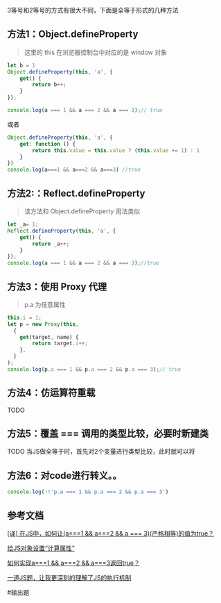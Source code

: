3等号和2等号的方式有很大不同，下面是全等于形式的几种方法

## 方法1：Object.defineProperty
> 这里的 this 在浏览器控制台中对应的是 window 对象
```js
let b = 1
Object.defineProperty(this, 'a', {
    get() {
        return b++;
    }
});

console.log(a === 1 && a === 2 && a === 3);// true
```

或者

```js
Object.defineProperty(this, 'a', {
    get: function () {
        return this.value = this.value ? (this.value += 1) : 1
    }
})
console.log(a===1 && a===2 && a===3) //true
```

## 方法2:：Reflect.defineProperty
> 该方法和 Object.defineProperty 用法类似
```js
let _a= 1;
Reflect.defineProperty(this, 'a', {
    get() {
        return _a++;
    }
});
console.log(a === 1 && a === 2 && a === 3);//true
```

## 方法3：使用 Proxy 代理
> p.a 为任意属性

```js
this.i = 1;
let p = new Proxy(this,
  {
    get(target, name) {
        return target.i++;
    },
  }
);
console.log(p.a === 1 && p.a === 2 && p.a === 3);// true
```

## 方法4：仿运算符重载
TODO

## 方法5：覆盖 === 调用的类型比较，必要时新建类
TODO
当JS做全等于时，首先对2个变量进行类型比较，此时就可以将

## 方法6：对code进行转义。。
```js
console.log(!!'p.a === 1 && p.a === 2 && p.a === 3')
```

## 参考文档
[[译] 在JS中，如何让(a===1 && a===2 && a === 3)(严格相等)的值为true？](https://juejin.cn/post/6844903725442531341)

[给JS对象设置“计算属性”](https://juejin.cn/post/6850418113805025287)

[如何实现a===1 && a===2 && a===3返回true？](https://mp.weixin.qq.com/s?__biz=MjM5MDA2MTI1MA==&mid=2649111285&idx=3&sn=4ea91d9bafd6e2f2426ec885d0d4a6c4&chksm=be581d58892f944eb907b36180a361c6e646f394690dca435fa599e80edaaeb3874355903238&scene=27)

[一道JS题，让我更深刻的理解了JS的执行机制](https://juejin.cn/post/7171748794164805645)

#输出题